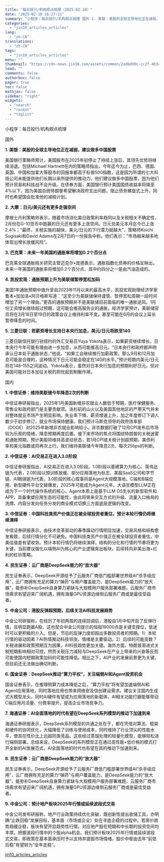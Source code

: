 ```yaml
---
title: "每日投行/机构观点梳理（2025-02-10）"
date: "2025-02-10 16:27:21"
summary: "小程序：每日投行/机构观点梳理 国外 1. 美银：美股的全球主导地位正在减弱，建议做多中国股票 美国..."
categories:
  - "jin10_articles_articles"
lang:
  - "zh-CN"
translations:
  - "zh-CN"
tags:
  - "jin10_articles_articles"
menu: ""
thumbnail: "https://cdn-news.jin10.com/assets/common/2adbd90c-cc2f-4b34-b479-ea6ce931cb67.png/lite"
lead: ""
comments: false
authorbox: false
pager: true
toc: false
mathjax: false
sidebar: "right"
widgets:
  - "search"
  - "recent"
  - "taglist"
---
```


小程序：每日投行/机构观点梳理

国外

**1. 美银：美股的全球主导地位正在减弱，建议做多中国股票**

美国银行策略师预计，美国股市在2025年初停止了持续上涨后，其领先优势将继续消退。包括Michael Hartnett在内的策略师指出，今年迄今为止，巴西、德国、英国、中国和加拿大等股市的回报率都高于标普500指数，这是因为所谓的七大科技公司未能提供他们长期以来所提供的推动力。他们建议做多中国股票，因为他们预计贸易和科技战不会升级。在债券方面，美国银行预计美国国债收益率将降至4%以下，因为美国总统特朗普希望解决政府支出问题，阻止债务螺旋式上升，同时也希望国会批准他的减税计划。

**2. 大摩：日元/美元还有更多走强空间**

摩根士丹利策略师表示，随着市场消化美日政策利率趋同以及关税相关不确定性，2月份在G-10货币中跑赢的日元还有更多上涨空间。日元兑美元本月迄今已上涨2.4%；“最终，关税实施的越快，美元/日元的下行潜力就越大”，策略师Koichi Sugisaki和David Adams在2月7日的一份报告中称。他们表示：“市场越来越多地体现出增长放缓风险”。

**3. 巴克莱：未来一年美国的通胀率将增加0.2个百分点**

巴克莱全球通胀相关研究主管迈克尔•庞德表示，通胀指数化债券的价格反映出，未来一年美国的通胀率将增加0.2个百分点，其中约四分之一是由汽油造成的。

**4. 凯投宏观：通胀预期上升为美联储暂停宽松加码**

美国1年通胀预期中值升至自2023年11月以来的最高水平，凯投宏观助理经济学家鲁本•加加洛•阿贝格斯写道：“这至少为美联储保持谨慎、暂停宽松周期一段时间增加了另一个理由。”更高的通胀预期并不是美联储目前面临的唯一通胀逆风。1月份工资增长继续超过预期，这可能会推高服务业的通胀。经济学家预计，美联储官员将在3月18日至19日的政策会议上维持利率不变，甚至可能在6月的会议上延长暂停降息的时间。

**5. 三菱日联：若薪资增长支持日本央行加息，美元/日元将跌至140**

三菱日联信托银行驻纽约的外汇交易员Yuya Yokota表示，如果薪资继续增长，日本央行今年可能有理由进一步加息，从而可能推高日元。“日本央行和政府都声明承认日本处于通胀状态，”他说。“如果工会继续推行加薪政策，那么9月和12月加息可能是合理的，这种情况下日元可能会稳定在140的水平。”预计短期内美元/日元将在148-155之间波动。Yokota表示，虽然对日本央行加息的预期利好日元，但对美国可能对日本加征关税的担忧起到制衡作用。

国内

**1. 中信证券：维持美联储今年降息2次的判断**

中信证券研报指出，2025年1月美国新增非农就业人数低于预期，医疗保健服务、零售业和政府部门是主要贡献项。洛杉矶的山火以及美国其他地区的严寒天气并未对整体就业市场产生明显影响。失业率下降、薪资增速上升，加之年度修订下调人数少于初步修订，就业市场保持健康。我们预计马斯克领导的政府效率部（DOGE）对2025年新增非农就业影响较小。非农数据打破了12月CPI发布后市场较为乐观的情绪，降息预期再度后置。接下来市场的焦点将围绕特朗普的关税迷雾和通胀预期，预计美股将维持高波动状态，若1月CPI或关税计划超预期，美债利率和美元指数或将再次上行。我们维持美联储今年降息2次、每次25bps的判断。

**2. 中信证券：AI交易正在进入3.0阶段**

中信证券研报指出，AI交易正在进入3.0阶段。1.0阶段以基建算力为核心、英伟达链为代表，2.0阶段以预训练放缓、部分应用落地为标志、美股SaaS公司和字节链、AI眼镜链为代表，3.0阶段的核心叙事将是Agent大规模落地，C端和B端应用、新型硬件平台交替爆发，2025年可能成为Agent元年。大语言模型LLM正在成为下一个时代操作系统的核心，Agent本质上是基于LLM OS生长的新型软件和APP，具备重塑应用生态的可能性，由此将带来交互方式的升级、流量入口格局的洗牌、内容分发向任务分发的商业模式切换三方面底层逻辑的改变。

**3. 中信证券：中国科技类资产价值正在被全球投资者重估，预计本轮行情仍将继续演绎**

中信证券研报表示，由技术变革驱动的春季躁动行情明显加速，交易风格和结构愈发极致，后续行情分化不可避免。中国科技类资产价值正在被全球投资者重估，中美估值差有望收敛。预计本轮行情仍将继续演绎，结构的分化和行情的节奏将更为关键，当前建议强化以端侧AI为核心的产业逻辑突出板块，后续转向非美出海+红利的杠铃策略。

**4. 民生证券：云厂商是DeepSeek能力的“放大器”**

民生证券表示，DeepSeek开源给予了云服务厂商低门槛部署世界级AI“杀手级应用”，云厂商拥有充足的算力“弹药”与用户覆盖能力，是DeepSeek能力的“放大器”，能弥补DeepSeek自身算力紧缺与大规模用户服务部署难题，云服务厂商市场需求有望迎来广阔机遇，拥有海量GPU资源边缘侧云服务厂商或是最佳受益者。

**5. 中金公司：港股反弹超预期，后续关注AI科技发展趋势**

中金公司研报称，在经历了年初两周的连续回调后，港股自1月中旬开启了反弹行情，且明显跑赢A股，这也契合中金公司提示的恒指19000点是关键支撑位，低迷时可以更积极的介入。但是，节后的反弹力度却超出多数投资者的预期。1）本轮行情的驱动因素？AI热情推动科技领涨，情绪是主要驱动。2）后续的可能变数？关税进展和政策预期互为因果，AI科技趋势更加关键。海外方面，特朗普渐进式关税短期影响相对可控。然而关税压力减轻与DeepSeek在产业上带来的兴奋等反而可能使国内短期政策加码的可能性降低。相比之下，AI产业的发展前景更为关键，但目前还无法做出确切判断。

**6. 国金证券：DeepSeek推动“算力平权”，关注端侧AI和Agent投资机会**

国金证券表示，在推理侧算力成本降低之后，“算力平权”将有望加速端侧AI和Agent应用落地，同时落地应用也带来网络安及信创建设需求。建议关注国内生成式大模型龙头，同时AI硬件有望成为应用落地的新载体，AI相关功能打磨能够带动C端应用月活量、付费率提升，提高企业市场竞争力。

**7. 海通证券：AI全面落地的时代有望在DeepSeek系列模型的推动下加速到来**

海通证券研报表示，DeepSeek系列模型的共通之处在于，都在凭借对算法、框架和硬件的协同优化，大幅降低了训练与使用成本，同时维持了行业顶尖的性能水平，使其在性价比上远超同类竞品。这些经过蒸馏处理的轻量化模型，能够轻松进行端侧部署。总结来说，DeepSeek的系列模型正在通过高性能+低价格的模式打开全新的AI发展范式，AI全面落地的时代也有望在其的推动下加速到来。

**8. 民生证券：云厂商是DeepSeek能力的“放大器”**

民生证券表示，DeepSeek开源给予了云服务厂商低门槛部署世界级AI“杀手级应用”，云厂商拥有充足的算力“弹药”与用户覆盖能力，是DeepSeek能力的“放大器”，能弥补DeepSeek自身算力紧缺与大规模用户服务部署难题，云服务厂商市场需求有望迎来广阔机遇，拥有海量GPU资源边缘侧云服务厂商或是最佳受益者。

**9. 中金公司：预计地产板块2025年行情或延续波段式交易**

中金公司发布研报称，地产行业政策持续优化突破，既创新性提出收储工具，亦明确“止跌回稳”发展目标，基本面（市场或企业）处在寻底企稳的过程中。若房价跌势趋缓企稳，板块有望开启趋势性行情，对应地产股在短期和中长期的投资空间均丰厚。把握波段行情中的个股alpha机会。我们预计板块2025年行情或延续波段式交易，即政策在基本面承压时予以支持并提振市场情绪，股价中枢由去年“前低后稳”有望转为“全年走稳”。

[jin10_articles_articles](https://xnews.jin10.com/details/162379)
